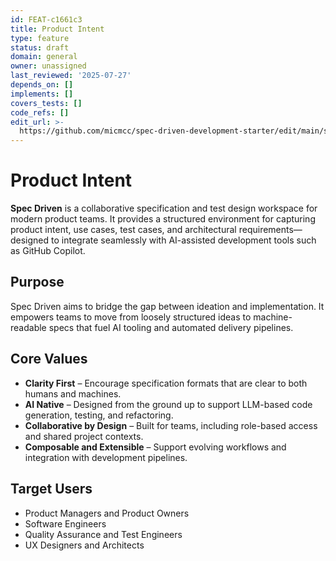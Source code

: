 ```yaml
---
id: FEAT-c1661c3
title: Product Intent
type: feature
status: draft
domain: general
owner: unassigned
last_reviewed: '2025-07-27'
depends_on: []
implements: []
covers_tests: []
code_refs: []
edit_url: >-
  https://github.com/micmcc/spec-driven-development-starter/edit/main/specs/product-intent.md
---
```

# Product Intent

**Spec Driven** is a collaborative specification and test design workspace for modern product teams. It provides a structured environment for capturing product intent, use cases, test cases, and architectural requirements—designed to integrate seamlessly with AI-assisted development tools such as GitHub Copilot.

## Purpose

Spec Driven aims to bridge the gap between ideation and implementation. It empowers teams to move from loosely structured ideas to machine-readable specs that fuel AI tooling and automated delivery pipelines.

## Core Values

- **Clarity First** – Encourage specification formats that are clear to both humans and machines.
- **AI Native** – Designed from the ground up to support LLM-based code generation, testing, and refactoring.
- **Collaborative by Design** – Built for teams, including role-based access and shared project contexts.
- **Composable and Extensible** – Support evolving workflows and integration with development pipelines.

## Target Users

- Product Managers and Product Owners
- Software Engineers
- Quality Assurance and Test Engineers
- UX Designers and Architects
